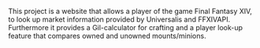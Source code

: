 This project is a website that allows a player of the game Final Fantasy XIV, to look up market information provided by Universalis and FFXIVAPI.
Furthermore it provides a Gil-calculator for crafting and a player look-up feature that compares owned and unowned mounts/minions.

